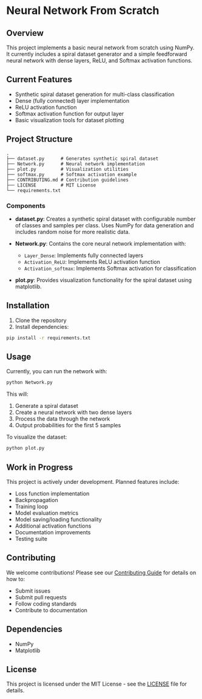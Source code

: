 # Neural Network From Scratch

## Overview
This project implements a basic neural network from scratch using NumPy. It currently includes a spiral dataset generator and a simple feedforward neural network with dense layers, ReLU, and Softmax activation functions.

## Current Features
- Synthetic spiral dataset generation for multi-class classification
- Dense (fully connected) layer implementation
- ReLU activation function
- Softmax activation function for output layer
- Basic visualization tools for dataset plotting

## Project Structure
```
.
├── dataset.py      # Generates synthetic spiral dataset
├── Network.py      # Neural network implementation
├── plot.py         # Visualization utilities
├── softmax.py      # Softmax activation example
├── CONTRIBUTING.md # Contribution guidelines
├── LICENSE         # MIT License
└── requirements.txt
```

### Components
- **dataset.py**: Creates a synthetic spiral dataset with configurable number of classes and samples per class. Uses NumPy for data generation and includes random noise for more realistic data.

- **Network.py**: Contains the core neural network implementation with:
  - `Layer_Dense`: Implements fully connected layers
  - `Activation_ReLU`: Implements ReLU activation function
  - `Activation_softmax`: Implements Softmax activation for classification

- **plot.py**: Provides visualization functionality for the spiral dataset using matplotlib.

## Installation
1. Clone the repository
2. Install dependencies:
```bash
pip install -r requirements.txt
```

## Usage
Currently, you can run the network with:
```python
python Network.py
```

This will:
1. Generate a spiral dataset
2. Create a neural network with two dense layers
3. Process the data through the network
4. Output probabilities for the first 5 samples

To visualize the dataset:
```python
python plot.py
```

## Work in Progress
This project is actively under development. Planned features include:
- Loss function implementation
- Backpropagation
- Training loop
- Model evaluation metrics
- Model saving/loading functionality
- Additional activation functions
- Documentation improvements
- Testing suite

## Contributing
We welcome contributions! Please see our [Contributing Guide](CONTRIBUTING.md) for details on how to:
- Submit issues
- Submit pull requests
- Follow coding standards
- Contribute to documentation

## Dependencies
- NumPy
- Matplotlib

## License
This project is licensed under the MIT License - see the [LICENSE](LICENSE) file for details.
